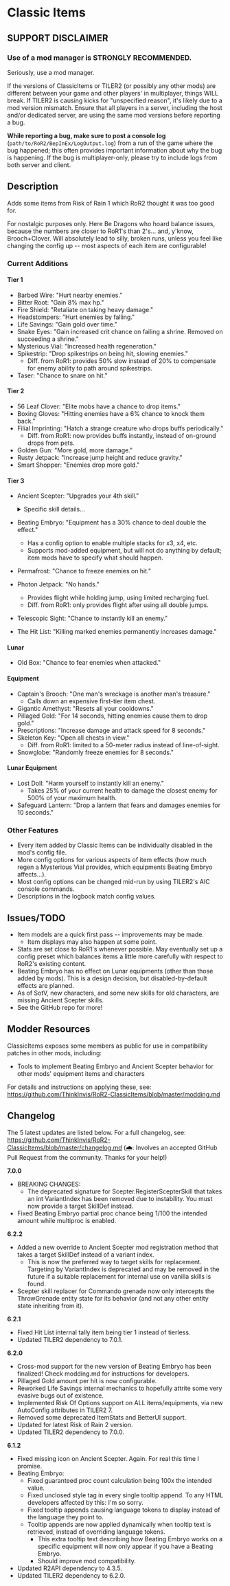 ﻿# Classic Items

## SUPPORT DISCLAIMER

### Use of a mod manager is STRONGLY RECOMMENDED.

Seriously, use a mod manager.

If the versions of ClassicItems or TILER2 (or possibly any other mods) are different between your game and other players' in multiplayer, things WILL break. If TILER2 is causing kicks for "unspecified reason", it's likely due to a mod version mismatch. Ensure that all players in a server, including the host and/or dedicated server, are using the same mod versions before reporting a bug.

**While reporting a bug, make sure to post a console log** (`path/to/RoR2/BepInEx/LogOutput.log`) from a run of the game where the bug happened; this often provides important information about why the bug is happening. If the bug is multiplayer-only, please try to include logs from both server and client.

## Description

Adds some items from Risk of Rain 1 which RoR2 thought it was too good for.

For nostalgic purposes only. Here Be Dragons who hoard balance issues, because the numbers are closer to RoR1's than 2's... and, y'know, Brooch+Clover. Will absolutely lead to silly, broken runs, unless you feel like changing the config up -- most aspects of each item are configurable!

### Current Additions
#### Tier 1
- Barbed Wire: "Hurt nearby enemies."
- Bitter Root: "Gain 8% max hp."
- Fire Shield: "Retaliate on taking heavy damage."
- Headstompers: "Hurt enemies by falling."
- Life Savings: "Gain gold over time."
- Snake Eyes: "Gain increased crit chance on failing a shrine. Removed on succeeding a shrine."
- Mysterious Vial: "Increased health regeneration."
- Spikestrip: "Drop spikestrips on being hit, slowing enemies."
    - Diff. from RoR1: provides 50% slow instead of 20% to compensate for enemy ability to path around spikestrips.
- Taser: "Chance to snare on hit."
#### Tier 2
- 56 Leaf Clover: "Elite mobs have a chance to drop items."
- Boxing Gloves: "Hitting enemies have a 6% chance to knock them back."
- Filial Imprinting: "Hatch a strange creature who drops buffs periodically."
    - Diff. from RoR1: now provides buffs instantly, instead of on-ground drops from pets.
- Golden Gun: "More gold, more damage."
- Rusty Jetpack: "Increase jump height and reduce gravity."
- Smart Shopper: "Enemies drop more gold."
#### Tier 3
- Ancient Scepter: "Upgrades your 4th skill."
    <details><summary>Specific skill details...</summary>

    - Commando: Suppressive Fire > Death Blossom (2x shots, fire rate, and accuracy)  -OR-  Grenade > Carpet Bomb (0.5x damage, throw a spread of 8 at once)

    - Huntress: Arrow Rain > Burning Rain (1.5x duration and radius, burns)  -OR-  Ballista > Rabauld (5 extra weaker projectiles per shot, for 2.5x TOTAL damage)

    - MUL-T: Transport Mode > Breach Mode (0.5x incoming damage, 2x duration; after stopping, retaliate with a stunning explosion for 100% of unmodified damage taken)

    - Engineer: TR12 Gauss Auto-Turret > TR12-C Gauss Compact (+1 stock, +1 placed turret cap)  -OR-  TR58 Carbonizer Turret > TR58-C Carbonizer Mini (+2 stock, +2 placed turret cap)

    - Artificer: Flamethrower > Dragon's Breath (hits leave lingering fire clouds)  -OR-  Ion Surge > Antimatter Surge (2x damage, 4x radius)

    - Mercenary: Eviscerate > Massacre (2x duration, kills refresh duration)  -OR-  Slicing Winds > Gale-Force (4x stock and recharge speed, fires all charges at once)

    - REX: Tangling Growth > Chaotic Growth (2x radius, pulses additional random debuffs)

    - Loader: Charged Gauntlet > Megaton Gauntlet (2x damage and lunge speed, 7x knockback)  -OR-  Thunder Gauntlet > Thundercrash (3x lightning bolts fired, cone AoE becomes sphere)

    - Acrid: Epidemic > Plague (victims become walking sources of Plague, chains infinitely)

    - Captain: Orbital Probe > 21-Probe Salute (1/3 damage, 7x shots, hold primary to fire continuously)
    </details>
- Beating Embryo: "Equipment has a 30% chance to deal double the effect."
    - Has a config option to enable multiple stacks for x3, x4, etc.
    - Supports mod-added equipment, but will not do anything by default; item mods have to specify what should happen.
- Permafrost: "Chance to freeze enemies on hit."
- Photon Jetpack: "No hands."
    - Provides flight while holding jump, using limited recharging fuel.
    - Diff. from RoR1: only provides flight after using all double jumps.
- Telescopic Sight: "Chance to instantly kill an enemy."
- The Hit List: "Killing marked enemies permanently increases damage."
#### Lunar
- Old Box: "Chance to fear enemies when attacked."
#### Equipment
- Captain's Brooch: "One man's wreckage is another man's treasure."
    - Calls down an expensive first-tier item chest.
- Gigantic Amethyst: "Resets all your cooldowns."
- Pillaged Gold: "For 14 seconds, hitting enemies cause them to drop gold."
- Prescriptions: "Increase damage and attack speed for 8 seconds."
- Skeleton Key: "Open all chests in view."
    - Diff. from RoR1: limited to a 50-meter radius instead of line-of-sight.
- Snowglobe: "Randomly freeze enemies for 8 seconds."
#### Lunar Equipment
- Lost Doll: "Harm yourself to instantly kill an enemy."
    - Takes 25% of your current health to damage the closest enemy for 500% of your maximum health.
- Safeguard Lantern: "Drop a lantern that fears and damages enemies for 10 seconds."

### Other Features

- Every item added by Classic Items can be individually disabled in the mod's config file.
- More config options for various aspects of item effects (how much regen a Mysterious Vial provides, which equipments Beating Embryo affects...).
- Most config options can be changed mid-run by using TILER2's AIC console commands.
- Descriptions in the logbook match config values.

## Issues/TODO

- Item models are a quick first pass -- improvements may be made.
    - Item displays may also happen at some point.
- Stats are set close to RoR1's whenever possible. May eventually set up a config preset which balances items a little more carefully with respect to RoR2's existing content.
- Beating Embryo has no effect on Lunar equipments (other than those added by mods). This is a design decision, but disabled-by-default effects are planned.
- As of SotV, new characters, and some new skills for old characters, are missing Ancient Scepter skills.
- See the GitHub repo for more!

## Modder Resources

ClassicItems exposes some members as public for use in compatibility patches in other mods, including:

- Tools to implement Beating Embryo and Ancient Scepter behavior for other mods' equipment items and characters

For details and instructions on applying these, see: https://github.com/ThinkInvis/RoR2-ClassicItems/blob/master/modding.md

## Changelog

The 5 latest updates are listed below. For a full changelog, see: https://github.com/ThinkInvis/RoR2-ClassicItems/blob/master/changelog.md
(🌧︎: Involves an accepted GitHub Pull Request from the community. Thanks for your help!)

**7.0.0**

- BREAKING CHANGES:
	- The deprecated signature for Scepter.RegisterScepterSkill that takes an int VariantIndex has been removed due to instability. You must now provide a target SkillDef instead.
- Fixed Beating Embryo partial proc chance being 1/100 the intended amount while multiproc is enabled.

**6.2.2**

- Added a new override to Ancient Scepter mod registration method that takes a target SkillDef instead of a variant index.
    - This is now the preferred way to target skills for replacement. Targeting by VariantIndex is deprecated and may be removed in the future if a suitable replacement for internal use on vanilla skills is found.
- Scepter skill replacer for Commando grenade now only intercepts the ThrowGrenade entity state for its behavior (and not any other entity state inheriting from it).

**6.2.1**

- Fixed Hit List internal tally item being tier 1 instead of tierless.
- Updated TILER2 dependency to 7.0.1.

**6.2.0**

- Cross-mod support for the new version of Beating Embryo has been finalized! Check modding.md for instructions for developers.
- Pillaged Gold amount per hit is now configurable.
- Reworked Life Savings internal mechanics to hopefully attrite some very evasive bugs out of existence.
- Implemented Risk Of Options support on ALL items/equipments, via new AutoConfig attributes in TILER2 7.
- Removed some deprecated ItemStats and BetterUI support.
- Updated for latest Risk of Rain 2 version.
- Updated TILER2 dependency to 7.0.0.

**6.1.2**

- Fixed missing icon on Ancient Scepter. Again. For real this time I promise.
- Beating Embryo:
	- Fixed guaranteed proc count calculation being 100x the intended value.
	- Fixed unclosed style tag in every single tooltip append. To any HTML developers affected by this: I'm so sorry.
	- Fixed tooltip appends causing language tokens to display instead of the language they point to.
	- Tooltip appends are now applied dynamically when tooltip text is retrieved, instead of overriding language tokens.
		- This extra tooltip text describing how Beating Embryo works on a specific equipment will now only appear if you have a Beating Embryo.
		- Should improve mod compatibility.
- Updated R2API dependency to 4.3.5.
- Updated TILER2 dependency to 6.2.0.